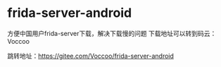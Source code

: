 # frida-server-android
方便中国用户frida-server下载，解决下载慢的问题
下载地址可以转到码云：Voccoo


跳转地址：https://gitee.com/Voccoo/frida-server-android
